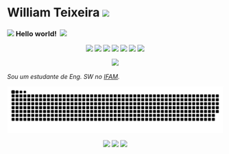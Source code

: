 # William Teixeira <img src="https://github.com/TheDudeThatCode/TheDudeThatCode/blob/master/Assets/Mario_Hello_Big.gif" width="30px">

### <img src="https://github.com/TheDudeThatCode/TheDudeThatCode/blob/master/Assets/Hi.gif" width="29px"> **Hello world!** &nbsp;<img src="https://github.com/TheDudeThatCode/TheDudeThatCode/blob/master/Assets/Earth.gif" width="24px">

<div align="center">
  <img src="https://img.shields.io/badge/Python-3776AB?style=for-the-badge&logo=python&logoColor=white">
  <img src="https://img.shields.io/badge/JavaScript-323330?style=for-the-badge&logo=javascript&logoColor=F7DF1E">
  <img src="https://img.shields.io/badge/Vue.js-35495E?style=for-the-badge&logo=vuedotjs&logoColor=4FC08D">
  <img src="https://img.shields.io/badge/Tailwind_CSS-38B2AC?style=for-the-badge&logo=tailwind-css&logoColor=white">
  <img src="https://img.shields.io/badge/DJANGO-REST-ff1709?style=for-the-badge&logo=django&logoColor=white&color=ff1709&labelColor=gray">
  <img src="https://img.shields.io/badge/Laravel-FF2D20?style=for-the-badge&logo=laravel&logoColor=white">
  <img src="https://img.shields.io/badge/Docker-2CA5E0?style=for-the-badge&logo=docker&logoColor=white">
  
  <a href="https://www.linkedin.com/in/willider/"><img src="https://img.shields.io/badge/LinkedIn-0077B5?style=for-the-badge&logo=linkedin&logoColor=white"></a>
</div>

<p>
  <em>
    Sou um estudante de Eng. SW no <a href="http://www2.ifam.edu.br/">IFAM</a>.
  </em>  
</p>

![Snake animation](https://github.com/willidert/willidert/blob/output/github-contribution-grid-snake.svg)

<div align="center">
  <img height="180em" src="https://github-readme-stats.vercel.app/api?username=willidert&show_icons=true&theme=dark&include_all_commits=true&count_private=true"/>

  <img height="180em" src="https://github-readme-stats.vercel.app/api/top-langs/?username=willidert&layout=compact&langs_count=5&theme=dark"/>
  
  <img src="https://github-readme-stats.vercel.app/api/wakatime?username=willidert">
</div>
